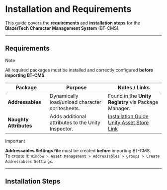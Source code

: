 # Installation and Requirements

This guide covers the **requirements** and **installation steps** for the **BlazerTech Character Management System** (BT-CMS).

---

## Requirements

> [!NOTE]  
> All required packages must be installed and correctly configured **before importing BT-CMS**.

| Package | Purpose | Notes / Links |
|---------|---------|---------------|
| **Addressables** | Dynamically load/unload character spritesheets. | Found in the **Unity Registry** via Package Manager. |
| **Naughty Attributes** | Adds additional attributes to the Unity Inspector. | [Installation Guide](https://dbrizov.github.io/na-docs/general/installation.html) <br> [Unity Asset Store Link](https://assetstore.unity.com/packages/tools/utilities/naughtyattributes-129996) |

> [!IMPORTANT]  
> **Addressables Settings file** must be created **before** importing BT-CMS.  
> To create it: `Window > Asset Management > Addressables > Groups > Create Addressables Settings`.

---

## Installation Steps

<!-- Follow these steps to import and set up BT-CMS in your Unity project:

### 1. Prepare Unity Project
- Open your Unity project or create a new one.
- Ensure **Addressables** and **Naughty Attributes** packages are installed and configured (see Requirements table above).

### 2. Import BT-CMS Package
1. Locate the BT-CMS `.unitypackage` file.  
2. In Unity, go to: `Assets → Import Package → Custom Package…`.  
3. Select the BT-CMS package and click **Import**.  
4. Verify all files are imported (Unity will display a list of assets).

> [!NOTE]  
> During import, ensure **Addressables Settings** are already present in the project to avoid errors.

### 3. Configure Addressables
1. Open Addressables Groups: `Window → Asset Management → Addressables → Groups`.  
2. Check that the **Character Spritesheets** are marked as **Addressable**.  
3. Optional: Create custom groups for better organization (e.g., Characters, Props, UI).

### 4. Verify Package
- Open the `BlazerTech Character Management System` folder in the Project window.  
- Ensure all **Prefabs**, **Scripts**, and **Templates** are present.  
- Test by creating a simple **Unified Character Template** or **Layered Character Template** (see Character Templates page).

### 5. Optional Setup
- Configure any **custom Addressables groups** or **project-specific settings**.  
- Integrate **Character Creator** prefabs into your scenes if needed.

---

> [!TIP]  
> After installation, it’s a good idea to run the **Sample Scenes** included with BT-CMS to verify everything works correctly before starting your own character setup. -->
